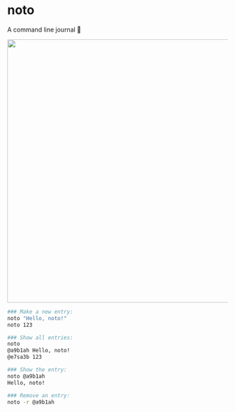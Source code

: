 # noto
A command line journal 🌈

<p align="left">
  <img width="600" src="https://cdn.rawgit.com/valsaven/noto/cb2e8bae/noto.svg">
</p>

```bash
### Make a new entry:
noto "Hello, noto!"
noto 123

### Show all entries:
noto
@a9b1ah Hello, noto!
@e7sa3b 123

### Show the entry:
noto @a9b1ah
Hello, noto!

### Remove an entry:
noto -r @a9b1ah
```

